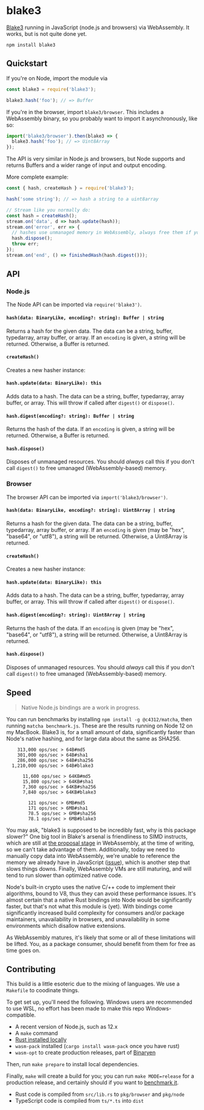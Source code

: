 # blake3

[Blake3](https://github.com/BLAKE3-team/BLAKE3) running in JavaScript (node.js and browsers) via WebAssembly. It works, but is not quite done yet.

```
npm install blake3
```

## Quickstart

If you're on Node, import the module via

```js
const blake3 = require('blake3');

blake3.hash('foo'); // => Buffer
```

If you're in the browser, import `blake3/browser`. This includes a WebAssembly binary, so you probably want to import it asynchronously, like so:

```js
import('blake3/browser').then(blake3 => {
  blake3.hash('foo'); // => Uint8Array
});
```

The API is very similar in Node.js and browsers, but Node supports and returns Buffers and a wider range of input and output encoding.

More complete example:

```js
const { hash, createHash } = require('blake3');

hash('some string'); // => hash a string to a uint8array

// Stream like you normally do:
const hash = createHash();
stream.on('data', d => hash.update(hash));
stream.on('error', err => {
  // hashes use unmanaged memory in WebAssembly, always free them if you don't digest()!
  hash.dispose();
  throw err;
});
stream.on('end', () => finishedHash(hash.digest()));
```

## API

### Node.js

The Node API can be imported via `require('blake3')`.

#### `hash(data: BinaryLike, encoding?: string): Buffer | string`

Returns a hash for the given data. The data can be a string, buffer, typedarray, array buffer, or array. If an `encoding` is given, a string will be returned. Otherwise, a Buffer is returned.

#### `createHash()`

Creates a new hasher instance:

#### `hash.update(data: BinaryLike): this`

Adds data to a hash. The data can be a string, buffer, typedarray, array buffer, or array. This will throw if called after `digest()` or `dispose()`.

#### `hash.digest(encoding?: string): Buffer | string`

Returns the hash of the data. If an `encoding` is given, a string will be returned. Otherwise, a Buffer is returned.

#### `hash.dispose()`

Disposes of unmanaged resources. You should _always_ call this if you don't call `digest()` to free umanaged (WebAssembly-based) memory.

### Browser

The browser API can be imported via `import('blake3/browser')`.

#### `hash(data: BinaryLike, encoding?: string): Uint8Array | string`

Returns a hash for the given data. The data can be a string, buffer, typedarray, array buffer, or array. If an `encoding` is given (may be "hex", "base64", or "utf8"), a string will be returned. Otherwise, a Uint8Array is returned.

#### `createHash()`

Creates a new hasher instance:

#### `hash.update(data: BinaryLike): this`

Adds data to a hash. The data can be a string, buffer, typedarray, array buffer, or array. This will throw if called after `digest()` or `dispose()`.

#### `hash.digest(encoding?: string): Uint8Array | string`

Returns the hash of the data. If an `encoding` is given (may be "hex", "base64", or "utf8"), a string will be returned. Otherwise, a Uint8Array is returned.

#### `hash.dispose()`

Disposes of unmanaged resources. You should _always_ call this if you don't call `digest()` to free umanaged (WebAssembly-based) memory.

## Speed

> Native Node.js bindings are a work in progress.

You can run benchmarks by installing `npm install -g @c4312/matcha`, then running `matcha benchmark.js`. These are the results running on Node 12 on my MacBook. Blake3 is, for a small amount of data, significantly faster than Node's native hashing, and for large data about the same as SHA256.

```
    313,000 ops/sec > 64B#md5
    301,000 ops/sec > 64B#sha1
    286,000 ops/sec > 64B#sha256
  1,210,000 ops/sec > 64B#blake3

      11,600 ops/sec > 64KB#md5
      15,800 ops/sec > 64KB#sha1
      7,360 ops/sec > 64KB#sha256
      7,840 ops/sec > 64KB#blake3

        121 ops/sec > 6MB#md5
        171 ops/sec > 6MB#sha1
        78.5 ops/sec > 6MB#sha256
        78.1 ops/sec > 6MB#blake3
```

You may ask, "blake3 is supposed to be incredibly fast, why is this package slower?" One big tool in Blake's arsenal is friendliness to SIMD instructs, which are still at [the proposal stage](https://github.com/WebAssembly/simd) in WebAssembly, at the time of writing, so we can't take advantage of them. Additionally, today we need to manually copy data into WebAssembly, we're unable to reference the memory we already have in JavaScript ([issue](https://github.com/WebAssembly/design/issues/1162)), which is another step that slows things downs. Finally, WebAssembly VMs are still maturing, and will tend to run slower than optimized native code.

Node's built-in crypto uses the native C/++ code to implement their algorithms, bound to V8, thus they can avoid these performance issues. It's almost certain that a native Rust bindings into Node would be significantly faster, but that's not what this module is (yet). With bindings come significantly increased build complexity for consumers and/or package maintainers, unavailability in browsers, and unavailability in some environments which disallow native extensions.

As WebAssembly matures, it's likely that some or all of these limitations will be lifted. You, as a package consumer, should benefit from them for free as time goes on.

## Contributing

This build is a little esoteric due to the mixing of languages. We use a `Makefile` to coodinate things.

To get set up, you'll need the following. Windows users are recommended to use WSL, no effort has been made to make this repo Windows-compatible.

- A recent version of Node.js, such as 12.x
- A `make` command
- [Rust installed locally](https://rustup.rs/)
- `wasm-pack` installed (`cargo install wasm-pack` once you have rust)
- `wasm-opt` to create production releases, part of [Binaryen](https://github.com/WebAssembly/binaryen)

Then, run `make prepare` to install local dependencies.

Finally, `make` will create a build for you; you can run `make MODE=release` for a production release, and certainly should if you want to [benchmark it](#speed).

- Rust code is compiled from `src/lib.rs` to `pkg/browser` and `pkg/node`
- TypeScript code is compiled from `ts/*.ts` into `dist`
